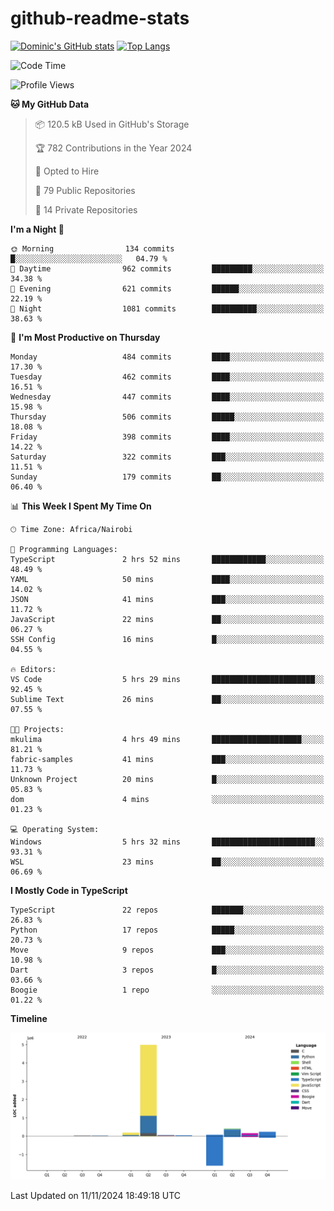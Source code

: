 # github-readme-stats
[![Dominic's GitHub stats](https://github-readme-stats.vercel.app/api?username=Domengo&show_icons=true)](https://github.com/anuraghazra/github-readme-stats)
[![Top Langs](https://github-readme-stats.vercel.app/api/top-langs/?username=Domengo&show_icons=true)](https://github.com/Domengo/github-readme-stats)

<!--START_SECTION:waka-->
![Code Time](http://img.shields.io/badge/Code%20Time-871%20hrs%208%20mins-blue)

![Profile Views](http://img.shields.io/badge/Profile%20Views-0-blue)

**🐱 My GitHub Data** 

> 📦 120.5 kB Used in GitHub's Storage 
 > 
> 🏆 782 Contributions in the Year 2024
 > 
> 💼 Opted to Hire
 > 
> 📜 79 Public Repositories 
 > 
> 🔑 14 Private Repositories 
 > 
**I'm a Night 🦉** 

```text
🌞 Morning                134 commits         █░░░░░░░░░░░░░░░░░░░░░░░░   04.79 % 
🌆 Daytime                962 commits         █████████░░░░░░░░░░░░░░░░   34.38 % 
🌃 Evening                621 commits         ██████░░░░░░░░░░░░░░░░░░░   22.19 % 
🌙 Night                  1081 commits        ██████████░░░░░░░░░░░░░░░   38.63 % 
```
📅 **I'm Most Productive on Thursday** 

```text
Monday                   484 commits         ████░░░░░░░░░░░░░░░░░░░░░   17.30 % 
Tuesday                  462 commits         ████░░░░░░░░░░░░░░░░░░░░░   16.51 % 
Wednesday                447 commits         ████░░░░░░░░░░░░░░░░░░░░░   15.98 % 
Thursday                 506 commits         █████░░░░░░░░░░░░░░░░░░░░   18.08 % 
Friday                   398 commits         ████░░░░░░░░░░░░░░░░░░░░░   14.22 % 
Saturday                 322 commits         ███░░░░░░░░░░░░░░░░░░░░░░   11.51 % 
Sunday                   179 commits         ██░░░░░░░░░░░░░░░░░░░░░░░   06.40 % 
```


📊 **This Week I Spent My Time On** 

```text
🕑︎ Time Zone: Africa/Nairobi

💬 Programming Languages: 
TypeScript               2 hrs 52 mins       ████████████░░░░░░░░░░░░░   48.49 % 
YAML                     50 mins             ████░░░░░░░░░░░░░░░░░░░░░   14.02 % 
JSON                     41 mins             ███░░░░░░░░░░░░░░░░░░░░░░   11.72 % 
JavaScript               22 mins             ██░░░░░░░░░░░░░░░░░░░░░░░   06.27 % 
SSH Config               16 mins             █░░░░░░░░░░░░░░░░░░░░░░░░   04.55 % 

🔥 Editors: 
VS Code                  5 hrs 29 mins       ███████████████████████░░   92.45 % 
Sublime Text             26 mins             ██░░░░░░░░░░░░░░░░░░░░░░░   07.55 % 

🐱‍💻 Projects: 
mkulima                  4 hrs 49 mins       ████████████████████░░░░░   81.21 % 
fabric-samples           41 mins             ███░░░░░░░░░░░░░░░░░░░░░░   11.73 % 
Unknown Project          20 mins             █░░░░░░░░░░░░░░░░░░░░░░░░   05.83 % 
dom                      4 mins              ░░░░░░░░░░░░░░░░░░░░░░░░░   01.23 % 

💻 Operating System: 
Windows                  5 hrs 32 mins       ███████████████████████░░   93.31 % 
WSL                      23 mins             ██░░░░░░░░░░░░░░░░░░░░░░░   06.69 % 
```

**I Mostly Code in TypeScript** 

```text
TypeScript               22 repos            ███████░░░░░░░░░░░░░░░░░░   26.83 % 
Python                   17 repos            █████░░░░░░░░░░░░░░░░░░░░   20.73 % 
Move                     9 repos             ███░░░░░░░░░░░░░░░░░░░░░░   10.98 % 
Dart                     3 repos             █░░░░░░░░░░░░░░░░░░░░░░░░   03.66 % 
Boogie                   1 repo              ░░░░░░░░░░░░░░░░░░░░░░░░░   01.22 % 
```



**Timeline**

![Lines of Code chart](https://raw.githubusercontent.com/Domengo/Domengo/main/assets/bar_graph.png)


 Last Updated on 11/11/2024 18:49:18 UTC
<!--END_SECTION:waka-->


